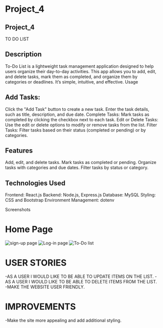 # Project_4
## Project_4
TO DO LIST
## Description
To-Do List is a lightweight task management application designed to help users organize their day-to-day activities. This app allows you to add, edit, and delete tasks, mark them as completed, and organize them by categories or deadlines. It’s simple, intuitive, and effective.
Usage

## Add Tasks:
Click the "Add Task" button to create a new task. Enter the task details, such as title, description, and due date.
Complete Tasks:
Mark tasks as completed by clicking the checkbox next to each task.
Edit or Delete Tasks:
Use the edit or delete options to modify or remove tasks from the list.
Filter Tasks:
Filter tasks based on their status (completed or pending) or by categories.

## Features

Add, edit, and delete tasks.
Mark tasks as completed or pending.
Organize tasks with categories and due dates.
Filter tasks by status or category.

## Technologies Used

Frontend: React.js
Backend: Node.js, Express.js
Database: MySQL
Styling: CSS and Bootstrap
Environment Management: dotenv

Screenshots

# Home Page
![sign-up page](image.png)
![Log-in page](image-1.png)
![To-Do list](image-2.png)

# USER STORIES
-AS A USER I WOULD LIKE TO BE ABLE TO UPDATE ITEMS ON THE LIST.
-AS A USER I WOULD LIKE TO BE ABLE TO DELETE ITEMS FROM THE LIST. 
-MAKE THE WEBSITE USER FRIENDLY. 

# IMPROVEMENTS
-Make the site more appealing and add additional styling.

